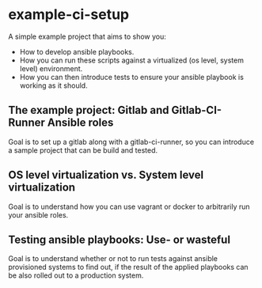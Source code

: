 # example-ci-setup

A simple example project that aims to show you: 

- How to develop ansible playbooks.
- How you can run these scripts against a virtualized (os level, system level) environment.
- How you can then introduce tests to ensure your ansible playbook is working as it should.

## The example project: Gitlab and Gitlab-CI-Runner Ansible roles

Goal is to set up a gitlab along with a gitlab-ci-runner, so you can introduce a sample project that can be build and tested.

## OS level virtualization vs. System level virtualization

Goal is to understand how you can use vagrant or docker to arbitrarily run your ansible roles. 

## Testing ansible playbooks: Use- or wasteful

Goal is to understand whether or not to run tests against ansible provisioned systems to find out, if the result of the applied playbooks can be also rolled out to a production system.

